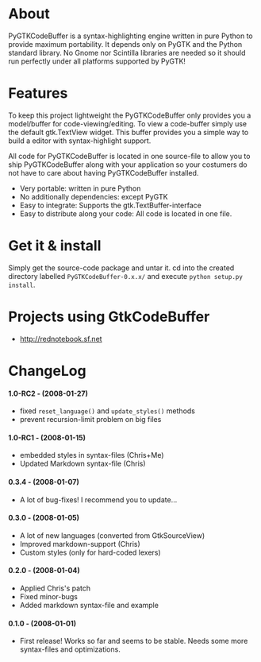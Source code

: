 # About #
PyGTKCodeBuffer is a syntax-highlighting engine written in pure Python to provide maximum portability. It depends only on PyGTK and the Python standard library. No Gnome nor Scintilla libraries are needed so it should run perfectly under all platforms supported by PyGTK!


# Features #
To keep this project lightweight the PyGTKCodeBuffer only provides you a model/buffer for code-viewing/editing. To view a code-buffer simply use the default gtk.TextView widget. This buffer provides you a simple way to build a editor with syntax-highlight support.

All code for PyGTKCodeBuffer is located in one source-file to allow you to ship PyGTKCodeBuffer along with your application so your costumers do not have to care about having PyGTKCodeBuffer installed.

  * Very portable: written in pure Python
  * No additionally dependencies: except PyGTK
  * Easy to integrate: Supports the gtk.TextBuffer-interface
  * Easy to distribute along your code: All code is located in one file.


# Get it & install #
Simply get the source-code package and untar it. cd into the created directory labelled `PyGTKCodeBuffer-0.x.x/` and execute `python setup.py install`.


# Projects using GtkCodeBuffer #
  * http://rednotebook.sf.net


# ChangeLog #
#### 1.0-RC2 - (2008-01-27) ####
  * fixed `reset_language()` and `update_styles()` methods
  * prevent recursion-limit problem on big files

#### 1.0-RC1 - (2008-01-15) ####
  * embedded styles in syntax-files (Chris+Me)
  * Updated Markdown syntax-file (Chris)

#### 0.3.4 - (2008-01-07) ####
  * A lot of bug-fixes! I recommend you to update...

#### 0.3.0 - (2008-01-05) ####
  * A lot of new languages (converted from GtkSourceView)
  * Improved markdown-support (Chris)
  * Custom styles (only for hard-coded lexers)

#### 0.2.0 - (2008-01-04) ####
  * Applied Chris's patch
  * Fixed minor-bugs
  * Added markdown syntax-file and example

#### 0.1.0 - (2008-01-01) ####
  * First release! Works so far and seems to be stable. Needs some more syntax-files and optimizations.